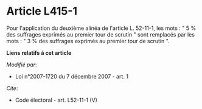 # Article L415-1

Pour l'application du deuxième alinéa de l'article L. 52-11-1, les mots : " 5 % des suffrages exprimés au premier tour de
scrutin " sont remplacés par les mots : " 3 % des suffrages exprimés au premier tour de scrutin ".

**Liens relatifs à cet article**

_Modifié par_:

  - Loi n°2007-1720 du 7 décembre 2007 - art. 1

_Cite_:

  - Code électoral - art. L52-11-1 (V)
